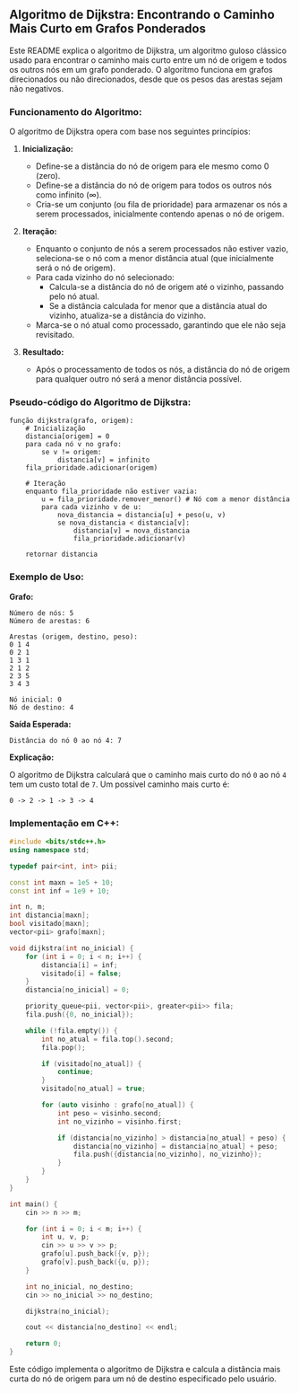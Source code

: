 ## Algoritmo de Dijkstra: Encontrando o Caminho Mais Curto em Grafos Ponderados

Este README explica o algoritmo de Dijkstra, um algoritmo guloso clássico usado para encontrar o caminho mais curto entre um nó de origem e todos os outros nós em um grafo ponderado. O algoritmo funciona em grafos direcionados ou não direcionados, desde que os pesos das arestas sejam não negativos.

### Funcionamento do Algoritmo:

O algoritmo de Dijkstra opera com base nos seguintes princípios:

1. **Inicialização:**
    - Define-se a distância do nó de origem para ele mesmo como 0 (zero).
    - Define-se a distância do nó de origem para todos os outros nós como infinito (∞).
    - Cria-se um conjunto (ou fila de prioridade) para armazenar os nós a serem processados, inicialmente contendo apenas o nó de origem.

2. **Iteração:**
    - Enquanto o conjunto de nós a serem processados não estiver vazio, seleciona-se o nó com a menor distância atual (que inicialmente será o nó de origem).
    - Para cada vizinho do nó selecionado:
        - Calcula-se a distância do nó de origem até o vizinho, passando pelo nó atual.
        - Se a distância calculada for menor que a distância atual do vizinho, atualiza-se a distância do vizinho.
    - Marca-se o nó atual como processado, garantindo que ele não seja revisitado.

3. **Resultado:**
    - Após o processamento de todos os nós, a distância do nó de origem para qualquer outro nó será a menor distância possível.

### Pseudo-código do Algoritmo de Dijkstra:

```
função dijkstra(grafo, origem):
    # Inicialização
    distancia[origem] = 0
    para cada nó v no grafo:
        se v != origem:
            distancia[v] = infinito
    fila_prioridade.adicionar(origem)

    # Iteração
    enquanto fila_prioridade não estiver vazia:
        u = fila_prioridade.remover_menor() # Nó com a menor distância
        para cada vizinho v de u:
            nova_distancia = distancia[u] + peso(u, v)
            se nova_distancia < distancia[v]:
                distancia[v] = nova_distancia
                fila_prioridade.adicionar(v)

    retornar distancia
```

### Exemplo de Uso:

**Grafo:**

```
Número de nós: 5
Número de arestas: 6

Arestas (origem, destino, peso):
0 1 4
0 2 1
1 3 1
2 1 2
2 3 5
3 4 3

Nó inicial: 0
Nó de destino: 4
```

**Saída Esperada:**

```
Distância do nó 0 ao nó 4: 7
```

**Explicação:**

O algoritmo de Dijkstra calculará que o caminho mais curto do nó `0` ao nó `4` tem um custo total de `7`. Um possível caminho mais curto é:

`0 -> 2 -> 1 -> 3 -> 4`

### Implementação em C++:

```c++
#include <bits/stdc++.h>
using namespace std;

typedef pair<int, int> pii;

const int maxn = 1e5 + 10;
const int inf = 1e9 + 10;

int n, m;
int distancia[maxn];
bool visitado[maxn];
vector<pii> grafo[maxn];

void dijkstra(int no_inicial) {
    for (int i = 0; i < n; i++) {
        distancia[i] = inf;
        visitado[i] = false;
    }
    distancia[no_inicial] = 0;

    priority_queue<pii, vector<pii>, greater<pii>> fila;
    fila.push({0, no_inicial});

    while (!fila.empty()) {
        int no_atual = fila.top().second;
        fila.pop();

        if (visitado[no_atual]) {
            continue;
        }
        visitado[no_atual] = true;

        for (auto visinho : grafo[no_atual]) {
            int peso = visinho.second;
            int no_vizinho = visinho.first;

            if (distancia[no_vizinho] > distancia[no_atual] + peso) {
                distancia[no_vizinho] = distancia[no_atual] + peso;
                fila.push({distancia[no_vizinho], no_vizinho});
            }
        }
    }
}

int main() {
    cin >> n >> m;

    for (int i = 0; i < m; i++) {
        int u, v, p;
        cin >> u >> v >> p;
        grafo[u].push_back({v, p});
        grafo[v].push_back({u, p});
    }

    int no_inicial, no_destino;
    cin >> no_inicial >> no_destino;

    dijkstra(no_inicial);

    cout << distancia[no_destino] << endl;

    return 0;
}
```

Este código implementa o algoritmo de Dijkstra e calcula a distância mais curta do nó de origem para um nó de destino especificado pelo usuário.
